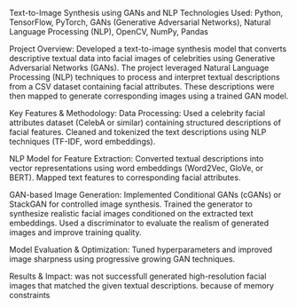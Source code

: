 Text-to-Image Synthesis using GANs and NLP
Technologies Used: Python, TensorFlow, PyTorch, GANs (Generative Adversarial Networks), Natural Language Processing (NLP), OpenCV, NumPy, Pandas

Project Overview:
Developed a text-to-image synthesis model that converts descriptive textual data into facial images of celebrities using Generative Adversarial Networks (GANs). The project leveraged Natural Language Processing (NLP) techniques to process and interpret textual descriptions from a CSV dataset containing facial attributes. These descriptions were then mapped to generate corresponding images using a trained GAN model.

Key Features & Methodology:
Data Processing:
Used a celebrity facial attributes dataset (CelebA or similar) containing structured descriptions of facial features.
Cleaned and tokenized the text descriptions using NLP techniques (TF-IDF, word embeddings).

NLP Model for Feature Extraction:
Converted textual descriptions into vector representations using word embeddings (Word2Vec, GloVe, or BERT).
Mapped text features to corresponding facial attributes.

GAN-based Image Generation:
Implemented Conditional GANs (cGANs) or StackGAN for controlled image synthesis.
Trained the generator to synthesize realistic facial images conditioned on the extracted text embeddings.
Used a discriminator to evaluate the realism of generated images and improve training quality.

Model Evaluation & Optimization:
Tuned hyperparameters and improved image sharpness using progressive growing GAN techniques.

Results & Impact:
was not successfull generated high-resolution facial images that matched the given textual descriptions.
because of memory constraints


